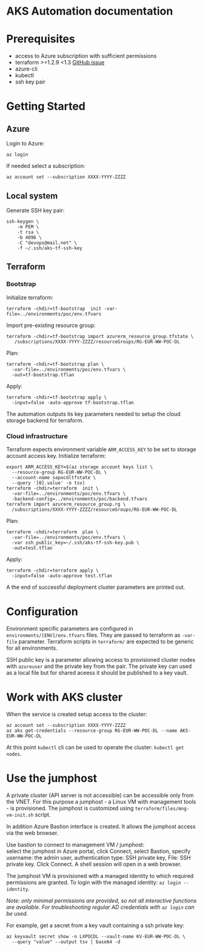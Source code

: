 # AKS Automation documentation

# Prerequisites
* access to Azure subscription with sufficient permissions
* terraform >=1.2.9 <1.3 [GitHub issue](https://github.com/hashicorp/terraform/issues/32146)
* azure-cli
* kubectl
* ssh key pair

# Getting Started

## Azure
Login to Azure:
```
az login
```
If needed select a subscription:   
```
az account set --subscription XXXX-YYYY-ZZZZ
```
## Local system
Generate SSH key pair:
```
ssh-keygen \
    -m PEM \
    -t rsa \
    -b 4096 \
    -C "devops@mail.net" \
    -f ~/.ssh/aks-tf-ssh-key
```
## Terraform
### Bootstrap
Initialize terraform:
```
terraform -chdir=tf-bootstrap  init -var-file=../environments/poc/env.tfvars
```
Import pre-existing resource group: 
```
terraform -chdir=tf-bootstrap import azurerm_resource_group.tfstate \
   /subscriptions/XXXX-YYYY-ZZZZ/resourceGroups/RG-EUR-WW-POC-DL
```
Plan:
```
terraform -chdir=tf-bootstrap plan \
  -var-file=../environments/poc/env.tfvars \
  -out=tf-bootstrap.tflan
```
Apply:
```
terraform -chdir=tf-bootstrap apply \
  -input=false -auto-approve tf-bootstrap.tflan
```
The automation outputs its key parameters needed to setup the cloud storage backend for terraform. 
### Cloud infrastructure
Terraform expects environment variable `ARM_ACCESS_KEY` to be set to storage account access key.
Initialize terraform:
```
export ARM_ACCESS_KEY=$(az storage account keys list \
  --resource-group RG-EUR-WW-POC-DL \
  --account-name sapocdltfstate \
  --query '[0].value' -o tsv)
terraform -chdir=terraform  init \
  -var-file=../environments/poc/env.tfvars \
  -backend-config=../environments/poc/backend.tfvars
terraform import azurerm_resource_group.rg \
  /subscriptions/XXXX-YYYY-ZZZZ/resourceGroups/RG-EUR-WW-POC-DL
```
Plan:
```
terraform -chdir=terraform  plan \
  -var-file=../environments/poc/env.tfvars \
  -var ssh_public_key=~/.ssh/aks-tf-ssh-key.pub \
  -out=test.tflan
```
Apply:
```
terraform -chdir=terraform apply \
  -input=false -auto-approve test.tflan
```
A the end of successful deployment cluster parameters are printed out.

# Configuration

Environment specific parameters are configured in `environments/[ENV]/env.tfvars` files. They are passed to terraform as `-var-file` parameter. Terraform scripts in `terraform/` are expected to be generic for all environments.

SSH public key is a parameter allowing access to provisioned cluster nodes with `azureuser` and the private key from the pair. The private key can used as a local file but for shared aceess it should be published to a key vault.

# Work with AKS cluster

When the service is created setup access to the cluster:
```
az account set --subscription XXXX-YYYY-ZZZZ
az aks get-credentials --resource-group RG-EUR-WW-POC-DL --name AKS-EUR-WW-POC-DL
```
At this point `kubectl` cli can be used to operate the cluster: `kubectl get nodes`.

# Use the jumphost

A private cluster (API server is not accessible) can be accessible only from the VNET.
For this purpose a jumphost - a Linux VM with management tools - is provisioned. The jumphost is customized using `terraform/files/mng-vm-init.sh` script. 

In addition Azure Bastion interface is created. It allows the jumphost access via the web browser.

Use bastion to connect to management VM / jumphost: \
select the jumphost in Azure portal, click Connect, select Bastion, specify username: the admin user, authentication type: SSH private key, File: SSH private key. Click Connect. A shell session will open in a web browser.

The jumphost VM is provisioned with a managed identity to which required permissions are granted. To login with the managed identity: `az login --identity`.

*Note: only minimal permissions are provided, so not all interactive functions are available. For troubleshooting regular AD credentials with `az login` can be used.*

For example, get a secret from a key vault containing a ssh private key:
```
az keyvault secret show -n LXPOCDL --vault-name KV-EUR-WW-POC-DL \
  --query "value" --output tsv | base64 -d
```
